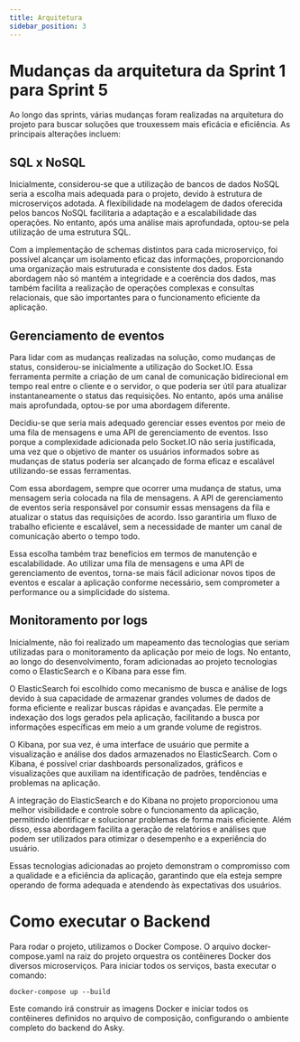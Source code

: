 ```yaml
---
title: Arquitetura
sidebar_position: 3
---
```


# Mudanças da arquitetura da Sprint 1 para Sprint 5

Ao longo das sprints, várias mudanças foram realizadas na arquitetura do projeto para buscar soluções que trouxessem mais eficácia e eficiência. As principais alterações incluem:

## SQL x NoSQL

Inicialmente, considerou-se que a utilização de bancos de dados NoSQL seria a escolha mais adequada para o projeto, devido à estrutura de microserviços adotada. A flexibilidade na modelagem de dados oferecida pelos bancos NoSQL facilitaria a adaptação e a escalabilidade das operações. No entanto, após uma análise mais aprofundada, optou-se pela utilização de uma estrutura SQL.

Com a implementação de schemas distintos para cada microserviço, foi possível alcançar um isolamento eficaz das informações, proporcionando uma organização mais estruturada e consistente dos dados. Esta abordagem não só mantém a integridade e a coerência dos dados, mas também facilita a realização de operações complexas e consultas relacionais, que são importantes para o funcionamento eficiente da aplicação.

## Gerenciamento de eventos

Para lidar com as mudanças realizadas na solução, como mudanças de status, considerou-se inicialmente a utilização do Socket.IO. Essa ferramenta permite a criação de um canal de comunicação bidirecional em tempo real entre o cliente e o servidor, o que poderia ser útil para atualizar instantaneamente o status das requisições. No entanto, após uma análise mais aprofundada, optou-se por uma abordagem diferente.

Decidiu-se que seria mais adequado gerenciar esses eventos por meio de uma fila de mensagens e uma API de gerenciamento de eventos. Isso porque a complexidade adicionada pelo Socket.IO não seria justificada, uma vez que o objetivo de manter os usuários informados sobre as mudanças de status poderia ser alcançado de forma eficaz e escalável utilizando-se essas ferramentas.

Com essa abordagem, sempre que ocorrer uma mudança de status, uma mensagem seria colocada na fila de mensagens. A API de gerenciamento de eventos seria responsável por consumir essas mensagens da fila e atualizar o status das requisições de acordo. Isso garantiria um fluxo de trabalho eficiente e escalável, sem a necessidade de manter um canal de comunicação aberto o tempo todo.

Essa escolha também traz benefícios em termos de manutenção e escalabilidade. Ao utilizar uma fila de mensagens e uma API de gerenciamento de eventos, torna-se mais fácil adicionar novos tipos de eventos e escalar a aplicação conforme necessário, sem comprometer a performance ou a simplicidade do sistema.

## Monitoramento por logs

Inicialmente, não foi realizado um mapeamento das tecnologias que seriam utilizadas para o monitoramento da aplicação por meio de logs. No entanto, ao longo do desenvolvimento, foram adicionadas ao projeto tecnologias como o ElasticSearch e o Kibana para esse fim.

O ElasticSearch foi escolhido como mecanismo de busca e análise de logs devido à sua capacidade de armazenar grandes volumes de dados de forma eficiente e realizar buscas rápidas e avançadas. Ele permite a indexação dos logs gerados pela aplicação, facilitando a busca por informações específicas em meio a um grande volume de registros.

O Kibana, por sua vez, é uma interface de usuário que permite a visualização e análise dos dados armazenados no ElasticSearch. Com o Kibana, é possível criar dashboards personalizados, gráficos e visualizações que auxiliam na identificação de padrões, tendências e problemas na aplicação.

A integração do ElasticSearch e do Kibana no projeto proporcionou uma melhor visibilidade e controle sobre o funcionamento da aplicação, permitindo identificar e solucionar problemas de forma mais eficiente. Além disso, essa abordagem facilita a geração de relatórios e análises que podem ser utilizados para otimizar o desempenho e a experiência do usuário.

Essas tecnologias adicionadas ao projeto demonstram o compromisso com a qualidade e a eficiência da aplicação, garantindo que ela esteja sempre operando de forma adequada e atendendo às expectativas dos usuários.

# Como executar o Backend

Para rodar o projeto, utilizamos o Docker Compose. O arquivo docker-compose.yaml na raiz do projeto orquestra os contêineres Docker dos diversos microserviços. Para iniciar todos os serviços, basta executar o comando:

```
docker-compose up --build
```

Este comando irá construir as imagens Docker e iniciar todos os contêineres definidos no arquivo de composição, configurando o ambiente completo do backend do Asky.
